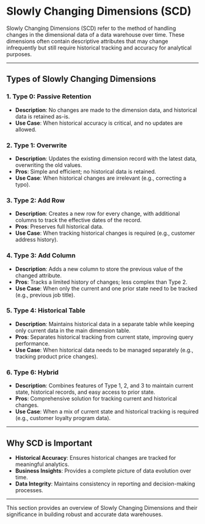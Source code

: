 # Slowly Changing Dimensions (SCD)

Slowly Changing Dimensions (SCD) refer to the method of handling changes in the dimensional data of a data warehouse over time. These dimensions often contain descriptive attributes that may change infrequently but still require historical tracking and accuracy for analytical purposes.

---

## Types of Slowly Changing Dimensions

### 1. Type 0: Passive Retention
- **Description**: No changes are made to the dimension data, and historical data is retained as-is.
- **Use Case**: When historical accuracy is critical, and no updates are allowed.

### 2. Type 1: Overwrite
- **Description**: Updates the existing dimension record with the latest data, overwriting the old values.
- **Pros**: Simple and efficient; no historical data is retained.
- **Use Case**: When historical changes are irrelevant (e.g., correcting a typo).

### 3. Type 2: Add Row
- **Description**: Creates a new row for every change, with additional columns to track the effective dates of the record.
- **Pros**: Preserves full historical data.
- **Use Case**: When tracking historical changes is required (e.g., customer address history).

### 4. Type 3: Add Column
- **Description**: Adds a new column to store the previous value of the changed attribute.
- **Pros**: Tracks a limited history of changes; less complex than Type 2.
- **Use Case**: When only the current and one prior state need to be tracked (e.g., previous job title).

### 5. Type 4: Historical Table
- **Description**: Maintains historical data in a separate table while keeping only current data in the main dimension table.
- **Pros**: Separates historical tracking from current state, improving query performance.
- **Use Case**: When historical data needs to be managed separately (e.g., tracking product price changes).

### 6. Type 6: Hybrid
- **Description**: Combines features of Type 1, 2, and 3 to maintain current state, historical records, and easy access to prior state.
- **Pros**: Comprehensive solution for tracking current and historical changes.
- **Use Case**: When a mix of current state and historical tracking is required (e.g., customer loyalty program data).

---

## Why SCD is Important
- **Historical Accuracy**: Ensures historical changes are tracked for meaningful analytics.
- **Business Insights**: Provides a complete picture of data evolution over time.
- **Data Integrity**: Maintains consistency in reporting and decision-making processes.

---

This section provides an overview of Slowly Changing Dimensions and their significance in building robust and accurate data warehouses.

